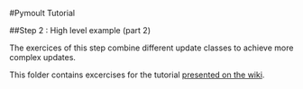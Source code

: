 #Pymoult Tutorial

##Step 2 : High level example (part 2)

The exercices of this step combine different update classes to achieve more complex updates.





This folder contains excercises for the tutorial [presented on the  wiki](https://bitbucket.org/smartinezgd/pymoult/wiki/A%20simple%20Pymoult%20tutorial).





